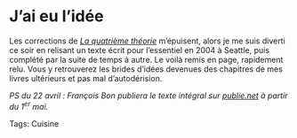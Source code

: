 # J’ai eu l’idée

Les corrections de [*La quatrième théorie*](/la-quatrieme-theorie/) m’épuisent, alors je me suis diverti ce soir en relisant un texte écrit pour l’essentiel en 2004 à Seattle, puis complété par la suite de temps à autre. Le voilà remis en page, rapidement relu. Vous y retrouverez les brides d’idées devenues des chapitres de mes livres ultérieurs et pas mal d’autodérision.

*PS du 22 avril : François Bon publiera le texte intégral sur [publie.net](http://www.publie.net) à partir du 1<sup>er</sup> mai.*

Tags: Cuisine